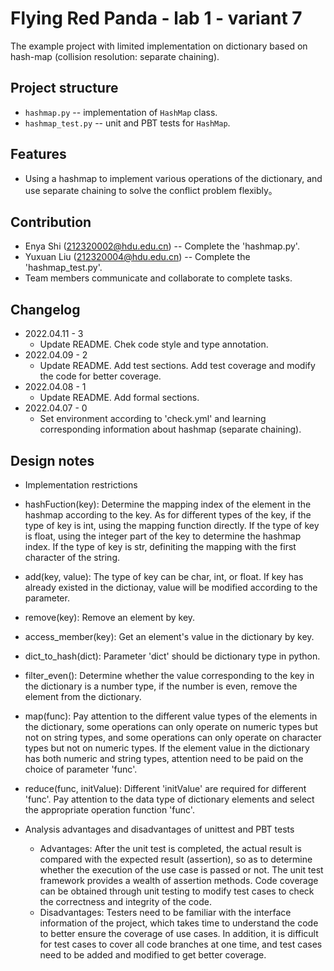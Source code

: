 # Flying Red Panda - lab 1 - variant 7

The example project with limited implementation on dictionary based on hash-map (collision resolution: separate chaining).

## Project structure

- `hashmap.py` -- implementation of `HashMap` class.
- `hashmap_test.py` -- unit and PBT tests for `HashMap`.

## Features

- Using a hashmap to implement various operations of the dictionary, and use separate chaining to solve the conflict problem flexibly。

## Contribution

- Enya Shi (212320002@hdu.edu.cn) -- Complete the 'hashmap.py'.
- Yuxuan Liu (212320004@hdu.edu.cn) -- Complete the 'hashmap_test.py'.
- Team members communicate and collaborate to complete tasks.

## Changelog

- 2022.04.11 - 3
  - Update README. Chek code style and type annotation.
- 2022.04.09 - 2
  - Update README. Add test sections. Add test coverage and modify the code for better coverage.
- 2022.04.08 - 1
  - Update README. Add formal sections.
- 2022.04.07 - 0
  - Set environment according to 'check.yml' and learning corresponding information about hashmap (separate chaining).

## Design notes

-  Implementation restrictions
  - hashFuction(key): Determine the mapping index of the element in the hashmap according to the key. As for different types of the key, if the type of key is int, using the mapping function directly. If the type of key is float, using the integer part of the key to determine the hashmap index. If the type of key is str, definiting the mapping with the first character of the string. 
  - add(key, value): The type of key can be char, int, or float. If key has already existed in the dictionay, value will be modified according to the parameter.
  - remove(key): Remove an element by key.
  - access_member(key): Get an element's value in the dictionary by key.
  - dict_to_hash(dict): Parameter 'dict' should be dictionary type in python.
  - filter_even(): Determine whether the value corresponding to the key in the dictionary is a number type, if the number is even, remove the element from the dictionary.
  - map(func): Pay attention to the different value types of the elements in the dictionary, some operations can only operate on numeric types but not on string types, and some operations can only operate on character types but not on numeric types. If the element value in the dictionary has both numeric and string types, attention need to be paid on the choice of parameter 'func'.
  - reduce(func, initValue): Different 'initValue' are required for different 'func'. Pay attention to the data type of dictionary elements and select the appropriate operation function 'func'.

- Analysis advantages and disadvantages of unittest and PBT tests
  - Advantages: After the unit test is completed, the actual result is compared with the expected result (assertion), so as to determine whether the execution of the use case is passed or not. The unit test framework provides a wealth of assertion methods. Code coverage can be obtained through unit testing to modify test cases to check the correctness and integrity of the code.
  - Disadvantages: Testers need to be familiar with the interface information of the project, which takes time to understand the code to better ensure the coverage of use cases. In addition, it is difficult for test cases to cover all code branches at one time, and test cases need to be added and modified to get better coverage.

